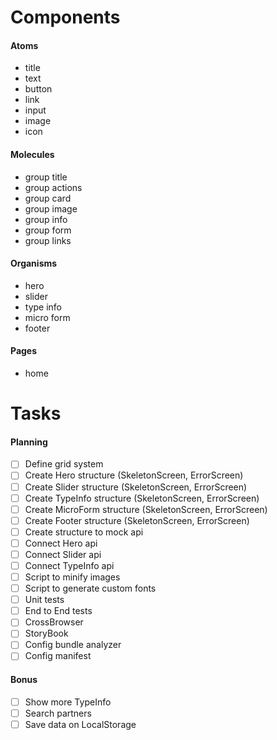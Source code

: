 # Components

#### Atoms
- title
- text
- button
- link
- input
- image
- icon

#### Molecules
- group title
- group actions
- group card
- group image
- group info
- group form
- group links

#### Organisms
- hero
- slider
- type info
- micro form
- footer

#### Pages
- home

# Tasks

#### Planning
- [ ] Define grid system
- [ ] Create Hero structure (SkeletonScreen, ErrorScreen)
- [ ] Create Slider structure (SkeletonScreen, ErrorScreen)
- [ ] Create TypeInfo structure (SkeletonScreen, ErrorScreen)
- [ ] Create MicroForm structure (SkeletonScreen, ErrorScreen)
- [ ] Create Footer structure (SkeletonScreen, ErrorScreen)
- [ ] Create structure to mock api
- [ ] Connect Hero api
- [ ] Connect Slider api
- [ ] Connect TypeInfo api
- [ ] Script to minify images
- [ ] Script to generate custom fonts
- [ ] Unit tests
- [ ] End to End tests
- [ ] CrossBrowser
- [ ] StoryBook
- [ ] Config bundle analyzer
- [ ] Config manifest

#### Bonus
- [ ] Show more TypeInfo
- [ ] Search partners
- [ ] Save data on LocalStorage
